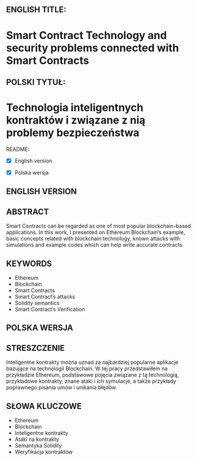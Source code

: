 ## ENGLISH TITLE:  
# Smart Contract Technology and security problems connected with Smart Contracts  
##  POLSKI TYTUŁ:  
# Technologia inteligentnych kontraktów i związane z nią problemy bezpieczeństwa  
    
README:  
- [X] English version  
- [X] Polska wersja  
  
  
  
## ENGLISH VERSION  
## ABSTRACT  
Smart Contracts can be regarded as one of most popular blockchain-based applications. In this work, I presented on Ethereum Blockchain’s example, basic concepts related with blockchain technology, known attacks with simulations and example codes which can help write accurate contracts.  
  
## KEYWORDS  
- Ethereum  
- Blockchain  
- Smart Contracts  
- Smart Contract’s attacks  
- Solidity semantics  
- Smart Contract’s Verification  
  
  
## POLSKA WERSJA  
## STRESZCZENIE  
Inteligentne kontrakty można uznad za najbardziej popularne aplikacje bazujące na technologii Blockchain. W tej pracy przedstawiłem na przykładzie Ethereum, podstawowe pojęcia związane z tą technologią, przykładowe kontrakty, znane ataki i ich symulacje, a także przykłady poprawnego pisania umów i unikania błędów. 
  
## SŁOWA KLUCZOWE  
- Ethereum  
- Blockchain  
- Inteligentne kontrakty  
- Ataki na kontrakty  
- Semantyka Solidity  
- Weryfikacja kontraktów
